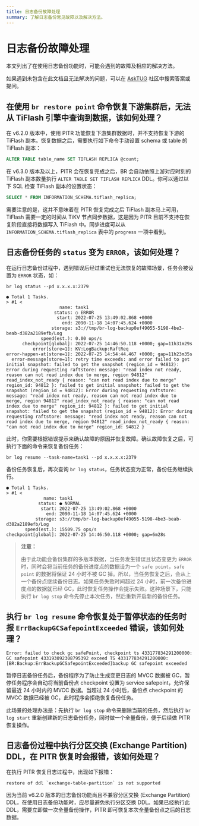 ```yaml
---
title: 日志备份故障处理
summary: 了解日志备份常见故障以及解决方法。
---
```


# 日志备份故障处理

本文列出了在使用日志备份功能时，可能会遇到的故障及相应的解决方法。

如果遇到未包含在此文档且无法解决的问题，可以在 [AskTUG](https://asktug.com/) 社区中搜索答案或提问。

## 在使用 `br restore point` 命令恢复下游集群后，无法从 TiFlash 引擎中查询到数据，该如何处理？

在 v6.2.0 版本中，使用 PITR 功能恢复下游集群数据时，并不支持恢复下游的 TiFlash 副本。恢复数据之后，需要执行如下命令手动设置 schema 或 table 的 TiFlash 副本：

``` sql
ALTER TABLE table_name SET TIFLASH REPLICA @count;
```

在 v6.3.0 版本及以上，PITR 会在恢复完成之后，BR 会自动依照上游对应时刻的 TiFlash 副本数量执行 `ALTER TABLE SET TIFLASH REPLICA` DDL。你可以通过以下 SQL 检查 TiFlash 副本的设置状态：

``` sql
SELECT * FROM INFORMATION_SCHEMA.tiflash_replica;
```

需要注意的是，这并不意味着在 PITR 恢复完成之后 TiFlash 副本马上可用，TiFlash 需要一定的时间从 TiKV 节点同步数据，这是因为 PITR 目前不支持在恢复阶段直接将数据写入 TiFlash 中。同步进度可以从 `INFORMATION_SCHEMA.tiflash_replica` 表中的 `progress` 一项中看到。

## 日志备份任务的 `status` 变为 `ERROR`，该如何处理？

在运行日志备份过程中，遇到错误后经过重试也无法恢复的故障场景，任务会被设置为 `ERROR` 状态，如：

``` shell
br log status --pd x.x.x.x:2379

● Total 1 Tasks.
> #1 <
                    name: task1
                  status: ○ ERROR
                   start: 2022-07-25 13:49:02.868 +0000
                     end: 2090-11-18 14:07:45.624 +0000
                 storage: s3://tmp/br-log-backup0ef49055-5198-4be3-beab-d382a2189efb/Log
             speed(est.): 0.00 ops/s
      checkpoint[global]: 2022-07-25 14:46:50.118 +0000; gap=11h31m29s
          error[store=1]: KV:LogBackup:RaftReq
error-happen-at[store=1]: 2022-07-25 14:54:44.467 +0000; gap=11h23m35s
  error-message[store=1]: retry time exceeds: and error failed to get initial snapshot: failed to get the snapshot (region_id = 94812): Error during requesting raftstore: message: "read index not ready, reason can not read index due to merge, region 94812" read_index_not_ready { reason: "can not read index due to merge" region_id: 94812 }: failed to get initial snapshot: failed to get the snapshot (region_id = 94812): Error during requesting raftstore: message: "read index not ready, reason can not read index due to merge, region 94812" read_index_not_ready { reason: "can not read index due to merge" region_id: 94812 }: failed to get initial snapshot: failed to get the snapshot (region_id = 94812): Error during requesting raftstore: message: "read index not ready, reason can not read index due to merge, region 94812" read_index_not_ready { reason: "can not read index due to merge" region_id: 94812 }
```

此时，你需要根据错误提示来确认故障的原因并恢复故障。确认故障恢复之后，可执行下面的命令来恢复备份任务：

```shell
br log resume --task-name=task1 --pd x.x.x.x:2379
```

备份任务恢复后，再次查询 `br log status`，任务状态变为正常，备份任务继续执行。

```shell
● Total 1 Tasks.
> #1 <
              name: task1
            status: ● NORMAL
             start: 2022-07-25 13:49:02.868 +0000
               end: 2090-11-18 14:07:45.624 +0000
           storage: s3://tmp/br-log-backup0ef49055-5198-4be3-beab-d382a2189efb/Log
       speed(est.): 15509.75 ops/s
checkpoint[global]: 2022-07-25 14:46:50.118 +0000; gap=6m28s
```

> **注意：**
>
> 由于此功能会备份集群的多版本数据，当任务发生错误且状态变更为 `ERROR` 时，同时会将当前任务的备份进度点的数据设为一个 `safe point`，`safe point` 的数据将保证 24 小时不被 GC 掉。所以，当任务恢复之后，会从上一个备份点继续备份日志。如果任务失败时间超过 24 小时，前一次备份进度点的数据就已经 GC，此时恢复任务操作会提示失败。这种场景下，只能执行 `br log stop` 命令先停止本次任务，然后重新开启新的备份任务。

## 执行 `br log resume` 命令恢复处于暂停状态的任务时报 `ErrBackupGCSafepointExceeded` 错误，该如何处理？

```shell
Error: failed to check gc safePoint, checkpoint ts 433177834291200000: GC safepoint 433193092308795392 exceed TS 433177834291200000: [BR:Backup:ErrBackupGCSafepointExceeded]backup GC safepoint exceeded
```

暂停日志备份任务后，备份程序为了防止生成变更日志的 MVCC 数据被 GC，暂停任务程序会自动将当前备份点 checkpoint 设置为 service safepoint，允许保留最近 24 小时内的 MVCC 数据。当超过 24 小时后，备份点 checkpoint 的 MVCC 数据已经被 GC，此时程序会拒绝恢复备份任务。

此场景的处理办法是：先执行 `br log stop` 命令来删除当前的任务，然后执行 `br log start` 重新创建新的日志备份任务，同时做一个全量备份，便于后续做 PITR 恢复操作。

## 日志备份过程中执行分区交换 (Exchange Partition) DDL，在 PITR 恢复时会报错，该如何处理？

在执行 PITR 恢复日志过程中，出现如下报错：

```shell
restore of ddl `exchange-table-partition` is not supported
```

因为当前 v6.2.0 版本的日志备份功能尚且不兼容分区交换 (Exchange Partition) DDL，在使用日志备份功能时，应尽量避免执行分区交换 DDL。如果已经执行此 DDL，需要立即做一次全量备份操作，PITR 即可恢复本次全量备份点之后的日志数据。
